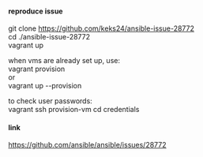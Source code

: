 #### reproduce issue
git clone https://github.com/keks24/ansible-issue-28772<br>
cd ./ansible-issue-28772<br>
vagrant up<br>

when vms are already set up, use:<br>
vagrant provision<br>
or<br>
vagrant up --provision<br>

to check user passwords:<br>
vagrant ssh provision-vm
cd credentials

#### link
https://github.com/ansible/ansible/issues/28772

